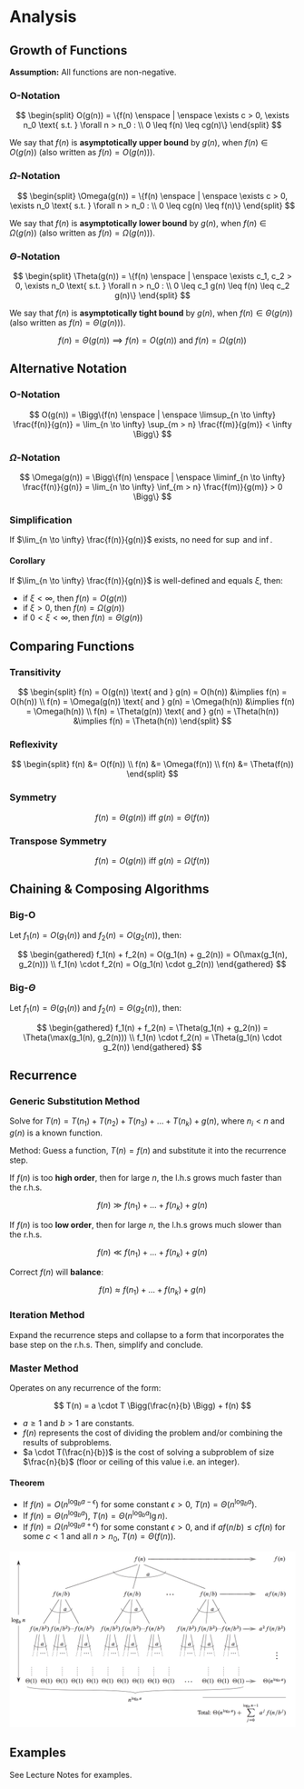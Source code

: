 # Analysis

## Growth of Functions

**Assumption:** All functions are non-negative.

### O-Notation

$$
\begin{split}
O(g(n)) = \{f(n) \enspace | \enspace \exists c > 0, \exists n_0 \text{ s.t. } \forall n > n_0 : \\ 0 \leq f(n) \leq cg(n)\}
\end{split}
$$

We say that $f(n)$ is **asymptotically upper bound** by $g(n)$, when $f(n) \in O(g(n))$ (also written as $f(n) = O(g(n))$).

### $\Omega$-Notation

$$
\begin{split}
\Omega(g(n)) = \{f(n) \enspace | \enspace \exists c > 0, \exists n_0 \text{ s.t. } \forall n > n_0 : \\ 0 \leq cg(n) \leq f(n)\}
\end{split}
$$

We say that $f(n)$ is **asymptotically lower bound** by $g(n)$, when $f(n) \in \Omega(g(n))$ (also written as $f(n) = \Omega(g(n))$).

### $\Theta$-Notation

$$
\begin{split}
\Theta(g(n)) = \{f(n) \enspace | \enspace \exists c_1, c_2 > 0, \exists n_0 \text{ s.t. } \forall n > n_0 : \\ 0 \leq c_1 g(n) \leq f(n) \leq c_2 g(n)\}
\end{split}
$$

We say that $f(n)$ is **asymptotically tight bound** by $g(n)$, when $f(n) \in \Theta(g(n))$ (also written as $f(n) = \Theta(g(n))$).

$$
f(n) = \Theta(g(n)) \implies f(n) = O(g(n)) \text{ and } f(n) = \Omega(g(n))
$$

## Alternative Notation

### O-Notation

$$
O(g(n)) = \Bigg\{f(n) \enspace | \enspace \limsup_{n \to \infty} \frac{f(n)}{g(n)} = \lim_{n \to \infty} \sup_{m > n} \frac{f(m)}{g(m)} < \infty \Bigg\}
$$

### $\Omega$-Notation

$$
\Omega(g(n)) = \Bigg\{f(n) \enspace | \enspace \liminf_{n \to \infty} \frac{f(n)}{g(n)} = \lim_{n \to \infty} \inf_{m > n} \frac{f(m)}{g(m)} > 0 \Bigg\}
$$

### Simplification

If $\lim_{n \to \infty} \frac{f(n)}{g(n)}$ exists, no need for $\sup$ and $\inf$.

#### Corollary

If $\lim_{n \to \infty} \frac{f(n)}{g(n)}$ is well-defined and equals $\xi$, then:

- if $\xi < \infty$, then $f(n) = O(g(n))$
- if $\xi > 0$, then $f(n) = \Omega(g(n))$
- if $0 < \xi < \infty$, then $f(n) = \Theta(g(n))$

## Comparing Functions

### Transitivity

$$
\begin{split}
f(n) = O(g(n)) \text{ and } g(n) = O(h(n)) &\implies f(n) = O(h(n)) \\
f(n) = \Omega(g(n)) \text{ and } g(n) = \Omega(h(n)) &\implies f(n) = \Omega(h(n)) \\
f(n) = \Theta(g(n)) \text{ and } g(n) = \Theta(h(n)) &\implies f(n) = \Theta(h(n))
\end{split}
$$

### Reflexivity

$$
\begin{split}
f(n) &= O(f(n)) \\
f(n) &= \Omega(f(n)) \\
f(n) &= \Theta(f(n))
\end{split}
$$

### Symmetry

$$
f(n) = \Theta(g(n)) \text { iff } g(n) = \Theta(f(n))
$$

### Transpose Symmetry

$$
f(n) = O(g(n)) \text { iff } g(n) = \Omega(f(n))
$$

## Chaining & Composing Algorithms

### Big-O

Let $f_1(n) = O(g_1(n))$ and $f_2(n) = O(g_2(n))$, then:

$$
\begin{gathered}
f_1(n) + f_2(n) = O(g_1(n) + g_2(n)) = O(\max(g_1(n), g_2(n))) \\
f_1(n) \cdot f_2(n) = O(g_1(n) \cdot g_2(n))
\end{gathered}
$$

### Big-$\Theta$

Let $f_1(n) = \Theta(g_1(n))$ and $f_2(n) = \Theta(g_2(n))$, then:

$$
\begin{gathered}
f_1(n) + f_2(n) = \Theta(g_1(n) + g_2(n)) = \Theta(\max(g_1(n), g_2(n))) \\
f_1(n) \cdot f_2(n) = \Theta(g_1(n) \cdot g_2(n))
\end{gathered}
$$

## Recurrence

### Generic Substitution Method

Solve for $T(n) = T(n_1) + T(n_2) + T(n_3) + \hdots + T(n_k) + g(n)$, where $n_i < n$ and $g(n)$ is a known function.

Method: Guess a function, $T(n) = f(n)$ and substitute it into the recurrence step.

If $f(n)$ is too **high order**, then for large $n$, the l.h.s grows much faster than the r.h.s.

$$
f(n) \gg f(n_1) + \hdots + f(n_k) + g(n)
$$

If $f(n)$ is too **low order**, then for large $n$, the l.h.s grows much slower than the r.h.s.

$$
f(n) \ll f(n_1) + \hdots + f(n_k) + g(n)
$$

Correct $f(n)$ will **balance**:

$$
f(n) \approx f(n_1) + \hdots + f(n_k) + g(n)
$$

### Iteration Method

Expand the recurrence steps and collapse to a form that incorporates the base step on the r.h.s. Then, simplify and conclude.

### Master Method

Operates on any recurrence of the form:

$$
T(n) = a \cdot T \Bigg(\frac{n}{b} \Bigg) + f(n)
$$

- $a \geq 1$ and $b > 1$ are constants.
- $f(n)$ represents the cost of dividing the problem and/or combining the results of subproblems.
- $a \cdot T(\frac{n}{b})$ is the cost of solving a subproblem of size $\frac{n}{b}$ (floor or ceiling of this value i.e. an integer).

#### Theorem

- If $f(n) = O(n^{\log_b a - \epsilon})$ for some constant $\epsilon > 0$, $T(n) = \Theta({n^{\log_b a}})$.
- If $f(n) = \Theta(n^{\log_b a})$, $T(n) = \Theta({n^{\log_b a}} \lg n)$.
- If $f(n) = \Omega(n^{\log_b a + \epsilon})$ for some constant $\epsilon > 0$, and if $af(n / b) \leq cf(n)$ for some $c < 1$ and all $n > n_0$, $T(n) = \Theta(f(n))$.

![Master Theorem](img/Master%20Theorem.png)

## Examples

See Lecture Notes for examples.
